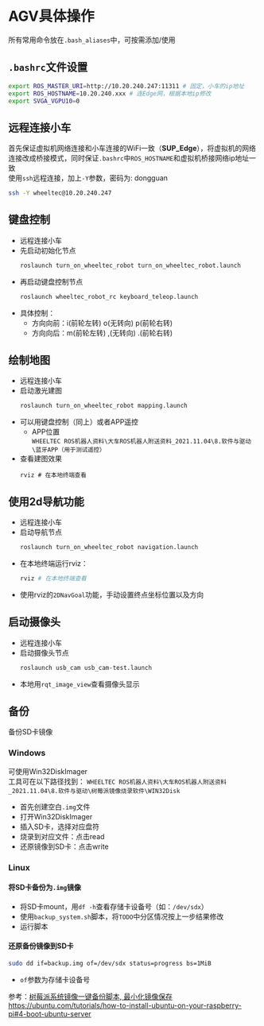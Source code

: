 # AGV具体操作

所有常用命令放在`.bash_aliases`中，可按需添加/使用


## `.bashrc`文件设置
```bash
export ROS_MASTER_URI=http://10.20.240.247:11311 # 固定，小车的ip地址
export ROS_HOSTNAME=10.20.240.xxx # 连Edge网，根据本地ip修改
export SVGA_VGPU10=0
```


## 远程连接小车
首先保证虚拟机网络连接和小车连接的WiFi一致（**SUP_Edge**），将虚拟机的网络连接改成桥接模式，同时保证`.bashrc`中`ROS_HOSTNAME`和虚拟机桥接网络ip地址一致  
使用`ssh`远程连接，加上`-Y`参数，密码为: dongguan
```bash
ssh -Y wheeltec@10.20.240.247
```


## 键盘控制
- 远程连接小车
- 先启动初始化节点
  ```bash
  roslaunch turn_on_wheeltec_robot turn_on_wheeltec_robot.launch
  ```
- 再启动键盘控制节点
  ```bash
  roslaunch wheeltec_robot_rc keyboard_teleop.launch
  ```
- 具体控制：
  - 方向向前：i(前轮左转) o(无转向) p(前轮右转) 
  - 方向向后：m(前轮左转) ,(无转向) .(前轮右转)


## 绘制地图
- 远程连接小车
- 启动激光建图
  ```bash
  roslaunch turn_on_wheeltec_robot mapping.launch 
  ```
- 可以用键盘控制（同上）或者APP遥控
  - APP位置  
  `WHEELTEC ROS机器人资料\大车ROS机器人附送资料_2021.11.04\8.软件与驱动\蓝牙APP（用于测试遥控）`
- 查看建图效果
  ```
  rviz # 在本地终端查看
  ```


## 使用2d导航功能
- 远程连接小车
- 启动导航节点
  ```bash
  roslaunch turn_on_wheeltec_robot navigation.launch
  ```
- 在本地终端运行rviz：
  ```bash
  rviz # 在本地终端查看
  ```
- 使用rviz的`2DNavGoal`功能，手动设置终点坐标位置以及方向


## 启动摄像头
- 远程连接小车
- 启动摄像头节点
  ```bash
  roslaunch usb_cam usb_cam-test.launch
  ```
- 本地用`rqt_image_view`查看摄像头显示


## 备份
备份SD卡镜像  
### Windows
可使用Win32DiskImager  
工具可在以下路径找到：
`WHEELTEC ROS机器人资料\大车ROS机器人附送资料_2021.11.04\8.软件与驱动\树莓派镜像烧录软件\WIN32Disk`
- 首先创建空白`.img`文件
- 打开Win32DiskImager
- 插入SD卡，选择对应盘符
- 烧录到对应文件：点击read
- 还原镜像到SD卡：点击write

### Linux
#### 将SD卡备份为`.img`镜像
- 将SD卡mount，用`df -h`查看存储卡设备号（如：`/dev/sdx`）
- 使用`backup_system.sh`脚本，将`TODO`中分区情况按上一步结果修改
- 运行脚本

#### 还原备份镜像到SD卡
```bash
sudo dd if=backup.img of=/dev/sdx status=progress bs=1MiB
```
- `of`参数为存储卡设备号  

参考：[树莓派系统镜像一键备份脚本, 最小化镜像保存](https://neucrack.com/p/107)
https://ubuntu.com/tutorials/how-to-install-ubuntu-on-your-raspberry-pi#4-boot-ubuntu-server
